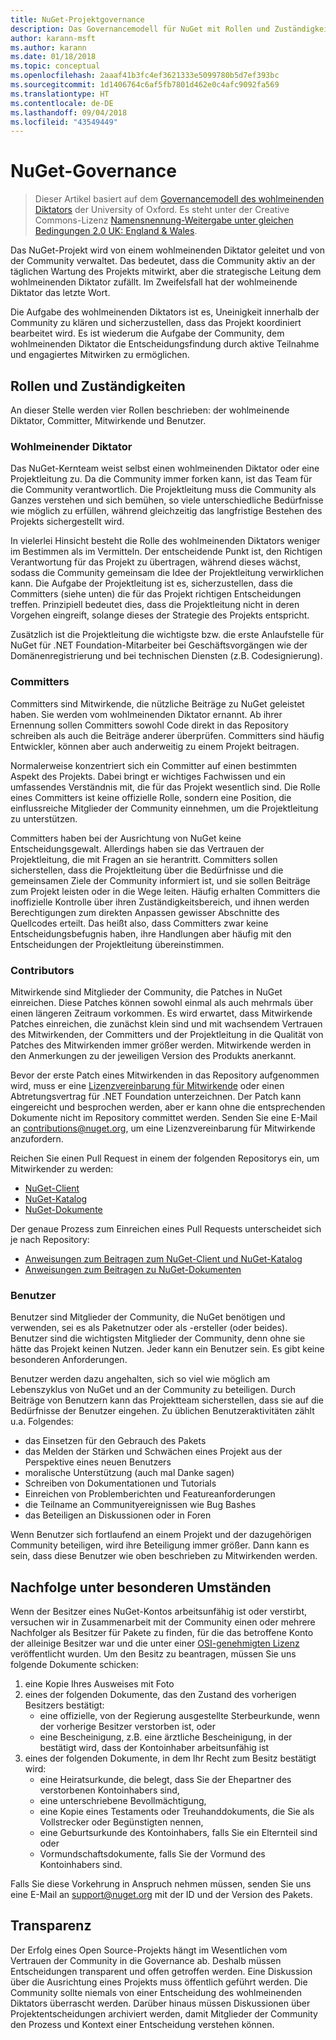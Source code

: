 ```yaml
---
title: NuGet-Projektgovernance
description: Das Governancemodell für NuGet mit Rollen und Zuständigkeiten von Committern, Mitwirkenden und Benutzern.
author: karann-msft
ms.author: karann
ms.date: 01/18/2018
ms.topic: conceptual
ms.openlocfilehash: 2aaaf41b3fc4ef3621333e5099780b5d7ef393bc
ms.sourcegitcommit: 1d1406764c6af5fb7801d462e0c4afc9092fa569
ms.translationtype: HT
ms.contentlocale: de-DE
ms.lasthandoff: 09/04/2018
ms.locfileid: "43549449"
---
```

# <a name="nuget-governance"></a>NuGet-Governance

> Dieser Artikel basiert auf dem [Governancemodell des wohlmeinenden Diktators](http://www.oss-watch.ac.uk/resources/benevolentdictatorgovernancemodel) der University of Oxford. Es steht unter der Creative Commons-Lizenz [Namensnennung-Weitergabe unter gleichen Bedingungen 2.0 UK: England & Wales](http://creativecommons.org/licenses/by-sa/2.0/uk/).

Das NuGet-Projekt wird von einem wohlmeinenden Diktator geleitet und von der Community verwaltet. Das bedeutet, dass die Community aktiv an der täglichen Wartung des Projekts mitwirkt, aber die strategische Leitung dem wohlmeinenden Diktator zufällt. Im Zweifelsfall hat der wohlmeinende Diktator das letzte Wort.

Die Aufgabe des wohlmeinenden Diktators ist es, Uneinigkeit innerhalb der Community zu klären und sicherzustellen, dass das Projekt koordiniert bearbeitet wird. Es ist wiederum die Aufgabe der Community, dem wohlmeinenden Diktator die Entscheidungsfindung durch aktive Teilnahme und engagiertes Mitwirken zu ermöglichen.

## <a name="roles-and-responsibilities"></a>Rollen und Zuständigkeiten

An dieser Stelle werden vier Rollen beschrieben: der wohlmeinende Diktator, Committer, Mitwirkende und Benutzer.

### <a name="benevolent-dictator"></a>Wohlmeinender Diktator

Das NuGet-Kernteam weist selbst einen wohlmeinenden Diktator oder eine Projektleitung zu. Da die Community immer forken kann, ist das Team für die Community verantwortlich. Die Projektleitung muss die Community als Ganzes verstehen und sich bemühen, so viele unterschiedliche Bedürfnisse wie möglich zu erfüllen, während gleichzeitig das langfristige Bestehen des Projekts sichergestellt wird.

In vielerlei Hinsicht besteht die Rolle des wohlmeinenden Diktators weniger im Bestimmen als im Vermitteln. Der entscheidende Punkt ist, den Richtigen Verantwortung für das Projekt zu übertragen, während dieses wächst, sodass die Community gemeinsam die Idee der Projektleitung verwirklichen kann. Die Aufgabe der Projektleitung ist es, sicherzustellen, dass die Committers (siehe unten) die für das Projekt richtigen Entscheidungen treffen. Prinzipiell bedeutet dies, dass die Projektleitung nicht in deren Vorgehen eingreift, solange dieses der Strategie des Projekts entspricht.

Zusätzlich ist die Projektleitung die wichtigste bzw. die erste Anlaufstelle für NuGet für .NET Foundation-Mitarbeiter bei Geschäftsvorgängen wie der Domänenregistrierung und bei technischen Diensten (z.B. Codesignierung).

### <a name="committers"></a>Committers

Committers sind Mitwirkende, die nützliche Beiträge zu NuGet geleistet haben. Sie werden vom wohlmeinenden Diktator ernannt. Ab ihrer Ernennung sollen Committers sowohl Code direkt in das Repository schreiben als auch die Beiträge anderer überprüfen. Committers sind häufig Entwickler, können aber auch anderweitig zu einem Projekt beitragen.

Normalerweise konzentriert sich ein Committer auf einen bestimmten Aspekt des Projekts. Dabei bringt er wichtiges Fachwissen und ein umfassendes Verständnis mit, die für das Projekt wesentlich sind. Die Rolle eines Committers ist keine offizielle Rolle, sondern eine Position, die einflussreiche Mitglieder der Community einnehmen, um die Projektleitung zu unterstützen.

Committers haben bei der Ausrichtung von NuGet keine Entscheidungsgewalt. Allerdings haben sie das Vertrauen der Projektleitung, die mit Fragen an sie herantritt. Committers sollen sicherstellen, dass die Projektleitung über die Bedürfnisse und die gemeinsamen Ziele der Community informiert ist, und sie sollen Beiträge zum Projekt leisten oder in die Wege leiten. Häufig erhalten Committers die inoffizielle Kontrolle über ihren Zuständigkeitsbereich, und ihnen werden Berechtigungen zum direkten Anpassen gewisser Abschnitte des Quellcodes erteilt. Das heißt also, dass Committers zwar keine Entscheidungsbefugnis haben, ihre Handlungen aber häufig mit den Entscheidungen der Projektleitung übereinstimmen.

### <a name="contributors"></a>Contributors

Mitwirkende sind Mitglieder der Community, die Patches in NuGet einreichen. Diese Patches können sowohl einmal als auch mehrmals über einen längeren Zeitraum vorkommen. Es wird erwartet, dass Mitwirkende Patches einreichen, die zunächst klein sind und mit wachsendem Vertrauen des Mitwirkenden, der Committers und der Projektleitung in die Qualität von Patches des Mitwirkenden immer größer werden. Mitwirkende werden in den Anmerkungen zu der jeweiligen Version des Produkts anerkannt.

Bevor der erste Patch eines Mitwirkenden in das Repository aufgenommen wird, muss er eine [Lizenzvereinbarung für Mitwirkende](http://en.wikipedia.org/wiki/Contributor_License_Agreement) oder einen Abtretungsvertrag für .NET Foundation unterzeichnen. Der Patch kann eingereicht und besprochen werden, aber er kann ohne die entsprechenden Dokumente nicht im Repository committet werden. Senden Sie eine E-Mail an [contributions@nuget.org](mailto:contributions@nuget.org), um eine Lizenzvereinbarung für Mitwirkende anzufordern.

Reichen Sie einen Pull Request in einem der folgenden Repositorys ein, um Mitwirkender zu werden:

- [NuGet-Client](https://github.com/NuGet/NuGet.Client)
- [NuGet-Katalog](https://github.com/nuget/nugetgallery)
- [NuGet-Dokumente](https://github.com/nuget/nugetdocs)

Der genaue Prozess zum Einreichen eines Pull Requests unterscheidet sich je nach Repository:

- [Anweisungen zum Beitragen zum NuGet-Client und NuGet-Katalog](https://github.com/NuGet/Home/wiki/Contributing-to-NuGet)
- [Anweisungen zum Beitragen zu NuGet-Dokumenten](https://github.com/NuGet/NuGetDocs/wiki/Contributing-to-NuGet-Documentation)

### <a name="users"></a>Benutzer

Benutzer sind Mitglieder der Community, die NuGet benötigen und verwenden, sei es als Paketnutzer oder als -ersteller (oder beides). Benutzer sind die wichtigsten Mitglieder der Community, denn ohne sie hätte das Projekt keinen Nutzen. Jeder kann ein Benutzer sein. Es gibt keine besonderen Anforderungen.

Benutzer werden dazu angehalten, sich so viel wie möglich am Lebenszyklus von NuGet und an der Community zu beteiligen. Durch Beiträge von Benutzern kann das Projektteam sicherstellen, dass sie auf die Bedürfnisse der Benutzer eingehen. Zu üblichen Benutzeraktivitäten zählt u.a. Folgendes:

- das Einsetzen für den Gebrauch des Pakets
- das Melden der Stärken und Schwächen eines Projekt aus der Perspektive eines neuen Benutzers
- moralische Unterstützung (auch mal Danke sagen)
- Schreiben von Dokumentationen und Tutorials
- Einreichen von Problemberichten und Featureanforderungen
- die Teilname an Communityereignissen wie Bug Bashes
- das Beteiligen an Diskussionen oder in Foren

Wenn Benutzer sich fortlaufend an einem Projekt und der dazugehörigen Community beteiligen, wird ihre Beteiligung immer größer. Dann kann es sein, dass diese Benutzer wie oben beschrieben zu Mitwirkenden werden.

## <a name="package-succession-under-special-circumstances"></a>Nachfolge unter besonderen Umständen

Wenn der Besitzer eines NuGet-Kontos arbeitsunfähig ist oder verstirbt, versuchen wir in Zusammenarbeit mit der Community einen oder mehrere Nachfolger als Besitzer für Pakete zu finden, für die das betroffene Konto der alleinige Besitzer war und die unter einer [OSI-genehmigten Lizenz](https://opensource.org/licenses/alphabetical) veröffentlicht wurden. Um den Besitz zu beantragen, müssen Sie uns folgende Dokumente schicken:

1. eine Kopie Ihres Ausweises mit Foto
1. eines der folgenden Dokumente, das den Zustand des vorherigen Besitzers bestätigt: 
    - eine offizielle, von der Regierung ausgestellte Sterbeurkunde, wenn der vorherige Besitzer verstorben ist, oder
    - eine Bescheinigung, z.B. eine ärztliche Bescheinigung, in der bestätigt wird, dass der Kontoinhaber arbeitsunfähig ist
1. eines der folgenden Dokumente, in dem Ihr Recht zum Besitz bestätigt wird: 
    - eine Heiratsurkunde, die belegt, dass Sie der Ehepartner des verstorbenen Kontoinhabers sind,
    - eine unterschriebene Bevollmächtigung,
    - eine Kopie eines Testaments oder Treuhanddokuments, die Sie als Vollstrecker oder Begünstigten nennen,
    - eine Geburtsurkunde des Kontoinhabers, falls Sie ein Elternteil sind oder
    - Vormundschaftsdokumente, falls Sie der Vormund des Kontoinhabers sind.

Falls Sie diese Vorkehrung in Anspruch nehmen müssen, senden Sie uns eine E-Mail an [support@nuget.org](mailto:support@nuget.org) mit der ID und der Version des Pakets.

## <a name="transparency"></a>Transparenz

Der Erfolg eines Open Source-Projekts hängt im Wesentlichen vom Vertrauen der Community in die Governance ab. Deshalb müssen Entscheidungen transparent und offen getroffen werden. Eine Diskussion über die Ausrichtung eines Projekts muss öffentlich geführt werden. Die Community sollte niemals von einer Entscheidung des wohlmeinenden Diktators überrascht werden. Darüber hinaus müssen Diskussionen über Projektentscheidungen archiviert werden, damit Mitglieder der Community den Prozess und Kontext einer Entscheidung verstehen können.
